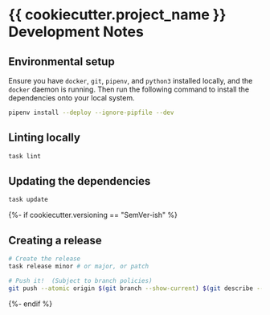 # {{ cookiecutter.project_name }} Development Notes

## Environmental setup

Ensure you have `docker`, `git`, `pipenv`, and `python3` installed locally, and the `docker` daemon is running. Then run the following command to
install the dependencies onto your local system.

```bash
pipenv install --deploy --ignore-pipfile --dev
```

## Linting locally

```bash
task lint
```

## Updating the dependencies

```bash
task update
```
{%- if cookiecutter.versioning == "SemVer-ish" %}

## Creating a release

```bash
# Create the release
task release minor # or major, or patch

# Push it!  (Subject to branch policies)
git push --atomic origin $(git branch --show-current) $(git describe --tags)
```
{%- endif %}
